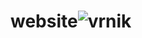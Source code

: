 # website![vrnik](https://user-images.githubusercontent.com/123875147/222875447-12432733-8cd5-461a-8814-26e493e8eb6b.PNG)
